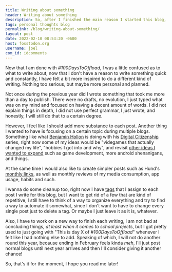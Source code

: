 ```yaml
---
title: Writing about something
header: Writing about something
description: So, after I finished the main reason I started this blog, I am now looking for new ways to inspire myself, and maybe write and expand ideas I never got the chance to do before 
tags: personal thoughts blog
permalink: /blog/writing-about-something/
layout: post
date: 2022-02-10 08:53:20 -0600
host: fosstodon.org
username: joel
com_id: idcomments
---
```


Now that I am done with *#100DaysToOffload*, I was a little confused as to what to write about, now that I don't have a reason to write something quick and constantly, I have felt a bit more inspired to do a different kind of writing. Nothing too serious, but maybe more personal and planned. 

Not once during the previous year did I wrote something that took me more than a day to publish. There were no drafts, no evolution, I just typed what was on my mind and focused on having a decent amount of words. I did not explain things in depth, I did not use perfect grammar, I just wrote, and honestly, I will still do that to a certain degree.

However, I feel like I should add more substance to each post. Another thing I wanted to have is focusing on a certain topic during multiple blogs. Something like what [Benjamin Hollon](https://fosstodon.org/@benjaminhollon) is doing with his [Digital Citizenship](https://seewitheyesclosed.com/articles/series/digital-citizenship/) series, right now some of my ideas would be "videgames that actually changed my life", "hobbies I got into and why", and revisit [other ideas I wanted to expand](/blog/too-much-yet-nothing-to-say/) such as game development, more android shenanigans, and things.

At the same time I would also like to create simpler posts such as Hund's [monthly links](https://hund.tty1.se/weblog/categories/#monthly%20links), as well as monthly reviews of my media consumption, app usage, habits and such.

I wanna do some cleanup too, right now I have [tags](/tags) that I assign to each post I write for this blog, but I want to get rid of a few that are kind of repetitive, I still have to think of a way to organize everything and try to find a way to automate it somewhat, since I don't want to have to change every single post just to delete a tag. Or maybe I just leave it as it is, whatever.

Also, I have to work on a new way to finish each writing, I am not bad at concluding things, *at least when it comes to school projects*, but I got pretty used to just going with "This is day X of *#100DaysToOffload*" whenever I felt like I had nothing else to add. Speaking of which, I will not do another round this year, because ending in February feels kinda *meh*, I'll just post normal blogs until next year arrives and then I'll consider giving it another chance!

So, that's it for the moment, I hope you read me later!


